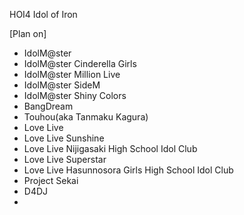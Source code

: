 HOI4 Idol of Iron

[Plan on]
- IdolM@ster
- IdolM@ster Cinderella Girls
- IdolM@ster Million Live
- IdolM@ster SideM
- IdolM@ster Shiny Colors
- BangDream
- Touhou(aka Tanmaku Kagura)
- Love Live
- Love Live Sunshine
- Love Live Nijigasaki High School Idol Club
- Love Live Superstar
- Love Live Hasunnosora Girls High School Idol Club
- Project Sekai
- D4DJ
- 